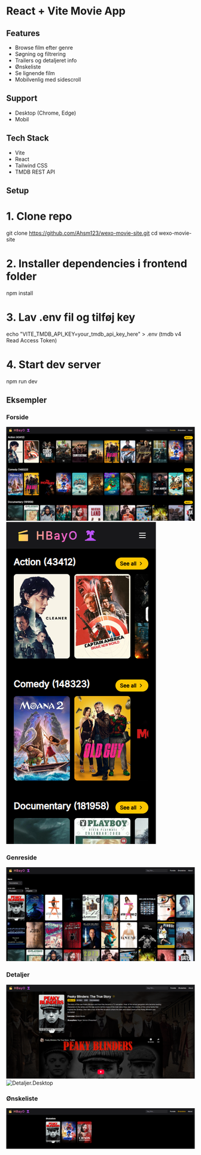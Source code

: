 # React + Vite Movie App

## Features

- Browse film efter genre
- Søgning og filtrering
- Trailers og detaljeret info
- Ønskeliste
- Se lignende film
- Mobilvenlig med sidescroll

## Support

- Desktop (Chrome, Edge)
- Mobil

## Tech Stack

- Vite
- React
- Tailwind CSS
- TMDB REST API

## Setup

# 1. Clone repo

git clone https://github.com/Ahsm123/wexo-movie-site.git
cd wexo-movie-site

# 2. Installer dependencies i frontend folder

npm install

# 3. Lav .env fil og tilføj key

echo "VITE_TMDB_API_KEY=your_tmdb_api_key_here" > .env
(tmdb v4 Read Access Token)

# 4. Start dev server

npm run dev

## Eksempler

### Forside

![Forside.Desktop](./frontend/screenshots/homepage-desktop.png)
![Forside.Mobile](./frontend/screenshots/homepage-mobile.png)


### Genreside

![Genreside.Desktop](./frontend/screenshots/movielistpage-desktop.png)

### Detaljer

![Detaljer.Desktop](./frontend/screenshots/moviedetailpage-desktop.png)
![Detaljer.Desktop](./frontend/screenshots/moviedetailpage-desktop-addtowishlist.png)

### Ønskeliste

![Wishlist](./frontend/screenshots/wishlistpage-desktop.png)

